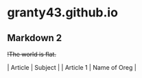 # granty43.github.io
## Markdown 2
~~!The world is flat.~~

| Article | Subject |
| Article 1 | Name of Oreg |
